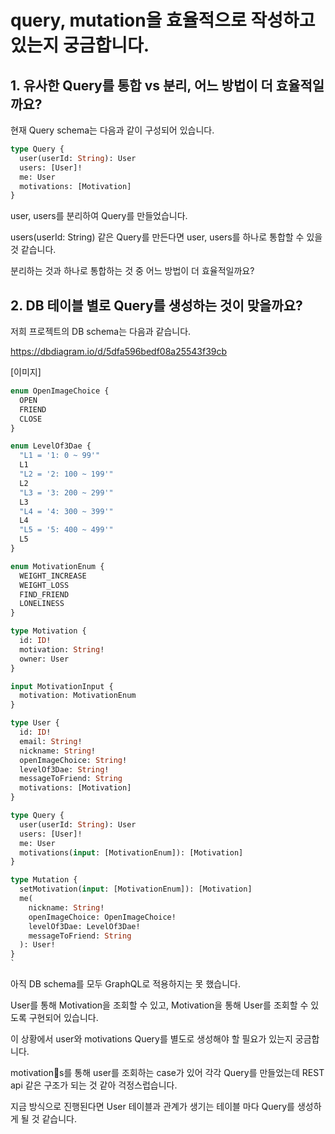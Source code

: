 # query, mutation을 효율적으로 작성하고 있는지 궁금합니다.

## 1. 유사한 Query를 통합 vs 분리, 어느 방법이 더 효율적일까요?

현재 Query schema는 다음과 같이 구성되어 있습니다.

```graphql
type Query {
  user(userId: String): User
  users: [User]!
  me: User
  motivations: [Motivation]
}
```

user, users를 분리하여 Query를 만들었습니다.

users(userId: String) 같은 Query를 만든다면 user, users를 하나로 통합할 수 있을 것 같습니다.

분리하는 것과 하나로 통합하는 것 중 어느 방법이 더 효율적일까요?

## 2. DB 테이블 별로 Query를 생성하는 것이 맞을까요?

저희 프로젝트의 DB schema는 다음과 같습니다.

https://dbdiagram.io/d/5dfa596bedf08a25543f39cb

[이미지]

```graphql
enum OpenImageChoice {
  OPEN
  FRIEND
  CLOSE
}

enum LevelOf3Dae {
  "L1 = '1: 0 ~ 99'"
  L1
  "L2 = '2: 100 ~ 199'"
  L2
  "L3 = '3: 200 ~ 299'"
  L3
  "L4 = '4: 300 ~ 399'"
  L4
  "L5 = '5: 400 ~ 499'"
  L5
}

enum MotivationEnum {
  WEIGHT_INCREASE
  WEIGHT_LOSS
  FIND_FRIEND
  LONELINESS
}

type Motivation {
  id: ID!
  motivation: String!
  owner: User
}

input MotivationInput {
  motivation: MotivationEnum
}

type User {
  id: ID!
  email: String!
  nickname: String!
  openImageChoice: String!
  levelOf3Dae: String!
  messageToFriend: String
  motivations: [Motivation]
}

type Query {
  user(userId: String): User
  users: [User]!
  me: User
  motivations(input: [MotivationEnum]): [Motivation]
}

type Mutation {
  setMotivation(input: [MotivationEnum]): [Motivation]
  me(
    nickname: String!
    openImageChoice: OpenImageChoice!
    levelOf3Dae: LevelOf3Dae!
    messageToFriend: String
  ): User!
}
`
```

아직 DB schema를 모두 GraphQL로 적용하지는 못 했습니다.

User를 통해 Motivation을 조회할 수 있고, Motivation을 통해 User를 조회할 수 있도록 구현되어 있습니다.

이 상황에서 user와 motivations Query를 별도로 생성해야 할 필요가 있는지 궁금합니다.

motivations를 통해 user를 조회하는 case가 있어 각각 Query를 만들었는데 REST api 같은 구조가 되는 것 같아 걱정스럽습니다.

지금 방식으로 진행된다면 User 테이블과 관계가 생기는 테이블 마다 Query를 생성하게 될 것 같습니다.
